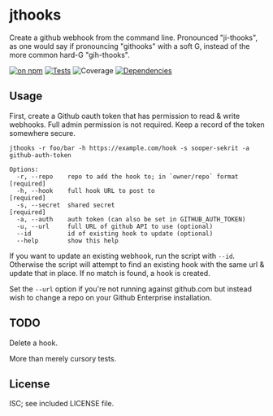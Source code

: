 # jthooks

Create a github webhook from the command line. Pronounced "ji-thooks", as one would say if pronouncing "githooks" with a soft G, instead of the more common hard-G "gih-thooks".

[![on npm](http://img.shields.io/npm/v/jthooks.svg?style=flat)](https://www.npmjs.org/package/jthooks)  [![Tests](http://img.shields.io/travis/ceejbot/jthooks.svg?style=flat)](http://travis-ci.org/ceejbot/jthooks)  ![Coverage](http://img.shields.io/badge/coverage-71%25-red.svg?style=flat)   [![Dependencies](http://img.shields.io/david/ceejbot/jthooks.svg?style=flat)](https://david-dm.org/ceejbot/jthooks)

## Usage

First, create a Github oauth token that has permission to read & write webhooks. Full admin permission is not required. Keep a record of the token somewhere secure.

```shell
jthooks -r foo/bar -h https://example.com/hook -s sooper-sekrit -a github-auth-token

Options:
  -r, --repo    repo to add the hook to; in `owner/repo` format    [required]
  -h, --hook    full hook URL to post to                           [required]
  -s, --secret  shared secret                                      [required]
  -a, --auth    auth token (can also be set in GITHUB_AUTH_TOKEN)
  -u, --url     full URL of github API to use (optional)
  --id          id of existing hook to update (optional)
  --help        show this help
```

If you want to update an existing webhook, run the script with `--id`. Otherwise the script will attempt to find an existing hook with the same url & update that in place. If no match is found, a hook is created.

Set the `--url` option if you're not running against github.com but instead wish to change a repo on your Github Enterprise installation.

## TODO

Delete a hook.

More than merely cursory tests.

## License

ISC; see included LICENSE file.
